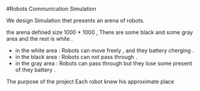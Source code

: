 
#Robots Communication Simulation

We design Simulation thet presents an arena of robots.

the arena defined size 1000 * 1000 , There are some black and some gray area and the rest is white .

  * in the white area : Robots can move freely , and they battery cherging . 
  * in the black area : Robots can not pass through .
  * in the gray area :  Robots can pass through but they lose some present of they battery .
  








The purpose of the project
Each robot knew his approximate place


